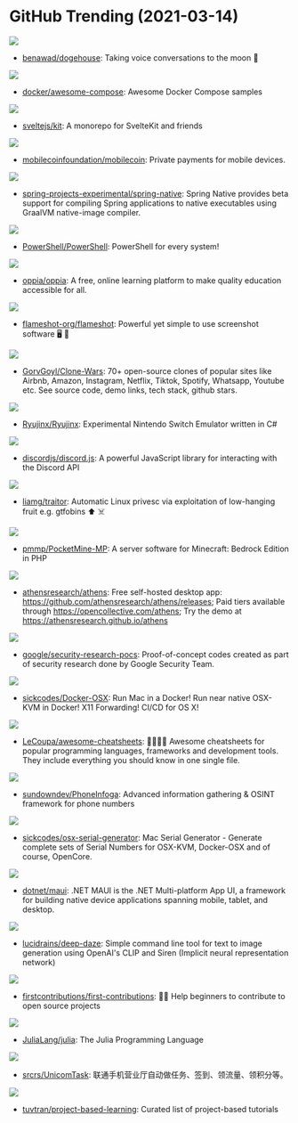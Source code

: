 # GitHub Trending (2021-03-14)

![](https://img.shields.io/badge/TypeScript-New%20668-green?style=flat-square&logo=appveyor)
- [benawad/dogehouse](https://github.com/benawad/dogehouse): Taking voice conversations to the moon 🚀

![](https://img.shields.io/badge/HTML-New%20564-green?style=flat-square&logo=appveyor)
- [docker/awesome-compose](https://github.com/docker/awesome-compose): Awesome Docker Compose samples

![](https://img.shields.io/badge/JavaScript-New%20299-green?style=flat-square&logo=appveyor)
- [sveltejs/kit](https://github.com/sveltejs/kit): A monorepo for SvelteKit and friends

![](https://img.shields.io/badge/Rust-New%20144-green?style=flat-square&logo=appveyor)
- [mobilecoinfoundation/mobilecoin](https://github.com/mobilecoinfoundation/mobilecoin): Private payments for mobile devices.

![](https://img.shields.io/badge/Java-New%2089-green?style=flat-square&logo=appveyor)
- [spring-projects-experimental/spring-native](https://github.com/spring-projects-experimental/spring-native): Spring Native provides beta support for compiling Spring applications to native executables using GraalVM native-image compiler.

![](https://img.shields.io/badge/C%23-New%20130-green?style=flat-square&logo=appveyor)
- [PowerShell/PowerShell](https://github.com/PowerShell/PowerShell): PowerShell for every system!

![](https://img.shields.io/badge/Python-New%20199-green?style=flat-square&logo=appveyor)
- [oppia/oppia](https://github.com/oppia/oppia): A free, online learning platform to make quality education accessible for all.

![](https://img.shields.io/badge/C%2B%2B-New%20228-green?style=flat-square&logo=appveyor)
- [flameshot-org/flameshot](https://github.com/flameshot-org/flameshot): Powerful yet simple to use screenshot software 🖥️ 📸

![](https://img.shields.io/badge/none-New%20821-green?style=flat-square&logo=appveyor)
- [GorvGoyl/Clone-Wars](https://github.com/GorvGoyl/Clone-Wars): 70+ open-source clones of popular sites like Airbnb, Amazon, Instagram, Netflix, Tiktok, Spotify, Whatsapp, Youtube etc. See source code, demo links, tech stack, github stars.

![](https://img.shields.io/badge/C%23-New%20356-green?style=flat-square&logo=appveyor)
- [Ryujinx/Ryujinx](https://github.com/Ryujinx/Ryujinx): Experimental Nintendo Switch Emulator written in C#

![](https://img.shields.io/badge/JavaScript-New%2019-green?style=flat-square&logo=appveyor)
- [discordjs/discord.js](https://github.com/discordjs/discord.js): A powerful JavaScript library for interacting with the Discord API

![](https://img.shields.io/badge/Go-New%2047-green?style=flat-square&logo=appveyor)
- [liamg/traitor](https://github.com/liamg/traitor): Automatic Linux privesc via exploitation of low-hanging fruit e.g. gtfobins ⬆️ ☠️

![](https://img.shields.io/badge/PHP-New%208-green?style=flat-square&logo=appveyor)
- [pmmp/PocketMine-MP](https://github.com/pmmp/PocketMine-MP): A server software for Minecraft: Bedrock Edition in PHP

![](https://img.shields.io/badge/Clojure-New%20123-green?style=flat-square&logo=appveyor)
- [athensresearch/athens](https://github.com/athensresearch/athens): Free self-hosted desktop app: https://github.com/athensresearch/athens/releases; Paid tiers available through https://opencollective.com/athens; Try the demo at https://athensresearch.github.io/athens

![](https://img.shields.io/badge/C%2B%2B-New%2048-green?style=flat-square&logo=appveyor)
- [google/security-research-pocs](https://github.com/google/security-research-pocs): Proof-of-concept codes created as part of security research done by Google Security Team.

![](https://img.shields.io/badge/Shell-New%20567-green?style=flat-square&logo=appveyor)
- [sickcodes/Docker-OSX](https://github.com/sickcodes/Docker-OSX): Run Mac in a Docker! Run near native OSX-KVM in Docker! X11 Forwarding! CI/CD for OS X!

![](https://img.shields.io/badge/JavaScript-New%20366-green?style=flat-square&logo=appveyor)
- [LeCoupa/awesome-cheatsheets](https://github.com/LeCoupa/awesome-cheatsheets): 👩‍💻👨‍💻 Awesome cheatsheets for popular programming languages, frameworks and development tools. They include everything you should know in one single file.

![](https://img.shields.io/badge/Go-New%20153-green?style=flat-square&logo=appveyor)
- [sundowndev/PhoneInfoga](https://github.com/sundowndev/PhoneInfoga): Advanced information gathering & OSINT framework for phone numbers

![](https://img.shields.io/badge/Shell-New%20269-green?style=flat-square&logo=appveyor)
- [sickcodes/osx-serial-generator](https://github.com/sickcodes/osx-serial-generator): Mac Serial Generator - Generate complete sets of Serial Numbers for OSX-KVM, Docker-OSX and of course, OpenCore.

![](https://img.shields.io/badge/C%23-New%20106-green?style=flat-square&logo=appveyor)
- [dotnet/maui](https://github.com/dotnet/maui): .NET MAUI is the .NET Multi-platform App UI, a framework for building native device applications spanning mobile, tablet, and desktop.

![](https://img.shields.io/badge/Python-New%2021-green?style=flat-square&logo=appveyor)
- [lucidrains/deep-daze](https://github.com/lucidrains/deep-daze): Simple command line tool for text to image generation using OpenAI's CLIP and Siren (Implicit neural representation network)

![](https://img.shields.io/badge/none-New%20200-green?style=flat-square&logo=appveyor)
- [firstcontributions/first-contributions](https://github.com/firstcontributions/first-contributions): 🚀✨ Help beginners to contribute to open source projects

![](https://img.shields.io/badge/Julia-New%2025-green?style=flat-square&logo=appveyor)
- [JuliaLang/julia](https://github.com/JuliaLang/julia): The Julia Programming Language

![](https://img.shields.io/badge/Python-New%20160-green?style=flat-square&logo=appveyor)
- [srcrs/UnicomTask](https://github.com/srcrs/UnicomTask): 联通手机营业厅自动做任务、签到、领流量、领积分等。

![](https://img.shields.io/badge/none-New%2086-green?style=flat-square&logo=appveyor)
- [tuvtran/project-based-learning](https://github.com/tuvtran/project-based-learning): Curated list of project-based tutorials

